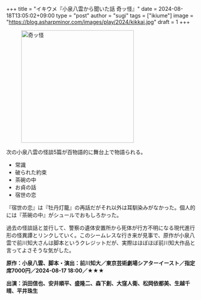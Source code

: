 +++
title = "イキウメ『小泉八雲から聞いた話 奇ッ怪』"
date = 2024-08-18T13:05:02+09:00
type = "post"
author = "sugi"
tags = ["ikiume"]
image = "https://blog.asharpminor.com/images/play/2024/kikkai.jpg"
draft = 1
+++
<figure class="alignleft"><img src="/images/play/2024/kikkai.jpg" alt="奇ッ怪" style="width: 300px !important;"></figure>

次の小泉八雲の怪談5篇が百物語的に舞台上で物語られる。

- 常識
- 破られた約束
- 茶碗の中
- お貞の話
- 宿世の恋

『宿世の恋』は『牡丹灯籠』の再話だがそれ以外は耳馴染みがなかった。個人的には『茶碗の中』がシュールでおもしろかった。

過去の怪談話と並行して、警察の遺体安置所から死体が行方不明になる現代進行形の怪異譚とリンクしていく。このシームレスな行き来が見事で、原作が小泉八雲で前川知大さんは脚本というクレジットだが、実際はほぼほぼ前川知大作品と言ってよさそうな気がした。

**原作：小泉八雲、脚本・演出：前川知大／東京芸術劇場シアターイースト／指定席7000円／2024-08-17 18:00／★★★**

**出演：浜田信也、安井順平、盛隆二、森下創、大窪人衛、松岡依都美、生越千晴、平井珠生**